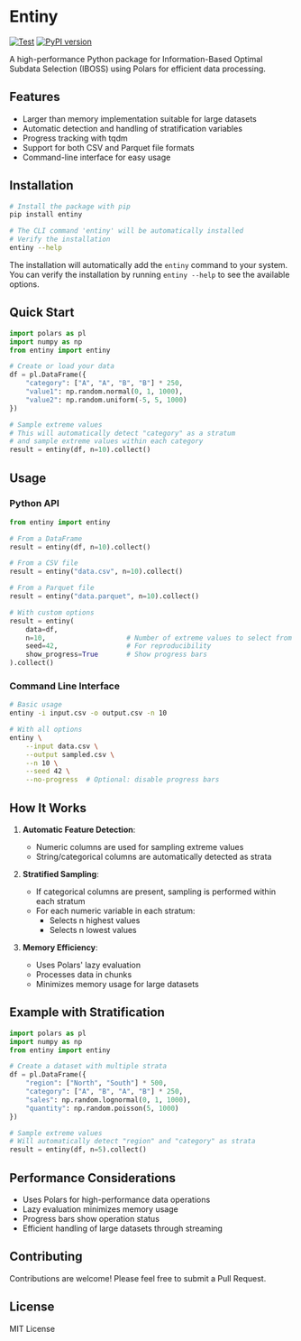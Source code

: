 # Entiny

[![Test](https://github.com/alexhallam/entiny/actions/workflows/test.yml/badge.svg)](https://github.com/alexhallam/entiny/actions/workflows/test.yml)
[![PyPI version](https://badge.fury.io/py/entiny.svg)](https://badge.fury.io/py/entiny)

A high-performance Python package for Information-Based Optimal Subdata Selection (IBOSS) using Polars for efficient data processing.

## Features

- Larger than memory implementation suitable for large datasets
- Automatic detection and handling of stratification variables
- Progress tracking with tqdm
- Support for both CSV and Parquet file formats
- Command-line interface for easy usage

## Installation

```bash
# Install the package with pip
pip install entiny

# The CLI command 'entiny' will be automatically installed
# Verify the installation
entiny --help
```

The installation will automatically add the `entiny` command to your system. You can verify the installation by running `entiny --help` to see the available options.

## Quick Start

```python
import polars as pl
import numpy as np
from entiny import entiny

# Create or load your data
df = pl.DataFrame({
    "category": ["A", "A", "B", "B"] * 250,
    "value1": np.random.normal(0, 1, 1000),
    "value2": np.random.uniform(-5, 5, 1000)
})

# Sample extreme values
# This will automatically detect "category" as a stratum
# and sample extreme values within each category
result = entiny(df, n=10).collect()
```

## Usage

### Python API

```python
from entiny import entiny

# From a DataFrame
result = entiny(df, n=10).collect()

# From a CSV file
result = entiny("data.csv", n=10).collect()

# From a Parquet file
result = entiny("data.parquet", n=10).collect()

# With custom options
result = entiny(
    data=df,
    n=10,                    # Number of extreme values to select from each end
    seed=42,                 # For reproducibility
    show_progress=True       # Show progress bars
).collect()
```

### Command Line Interface

```bash
# Basic usage
entiny -i input.csv -o output.csv -n 10

# With all options
entiny \
    --input data.csv \
    --output sampled.csv \
    --n 10 \
    --seed 42 \
    --no-progress  # Optional: disable progress bars
```

## How It Works

1. **Automatic Feature Detection**:
   - Numeric columns are used for sampling extreme values
   - String/categorical columns are automatically detected as strata

2. **Stratified Sampling**:
   - If categorical columns are present, sampling is performed within each stratum
   - For each numeric variable in each stratum:
     - Selects n highest values
     - Selects n lowest values

3. **Memory Efficiency**:
   - Uses Polars' lazy evaluation
   - Processes data in chunks
   - Minimizes memory usage for large datasets

## Example with Stratification

```python
import polars as pl
import numpy as np
from entiny import entiny

# Create a dataset with multiple strata
df = pl.DataFrame({
    "region": ["North", "South"] * 500,
    "category": ["A", "B", "A", "B"] * 250,
    "sales": np.random.lognormal(0, 1, 1000),
    "quantity": np.random.poisson(5, 1000)
})

# Sample extreme values
# Will automatically detect "region" and "category" as strata
result = entiny(df, n=5).collect()
```

## Performance Considerations

- Uses Polars for high-performance data operations
- Lazy evaluation minimizes memory usage
- Progress bars show operation status
- Efficient handling of large datasets through streaming

## Contributing

Contributions are welcome! Please feel free to submit a Pull Request.

## License

MIT License
